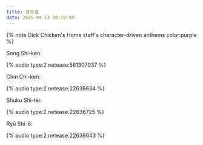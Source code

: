```yaml
---
title: 音乐盒
date: 2025-04-13 10:10:59
---
```


{% note Dick&nbsp;Chicken's&nbsp;Home&nbsp;staff's&nbsp;character-driven&nbsp;anthems color:purple %}

Song Shi-ken:

{% audio type:2 netease:561307037 %}

Chin Chi-ken:

{% audio type:2 netease:22636634 %}

Shuku Shi-tei:

{% audio type:2 netease:22636725 %}

Ryū Shi-ō:

{% audio type:2 netease:22636643 %}

<!-- {% note Other&nbsp;Touhou&nbsp;Project&nbsp;songs color:cyan %}

{% audio type:2 netease: %} -->